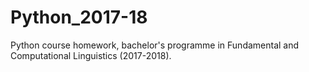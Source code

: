 # Python_2017-18
Python course homework, bachelor's programme in Fundamental and Computational Linguistics (2017-2018).
